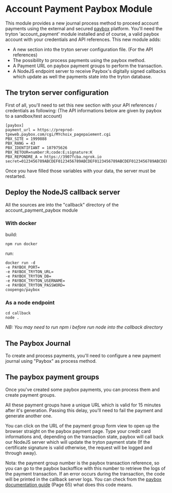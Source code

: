 # Account Payment Paybox Module

This module provides a new journal process method to proceed account payments
using the external and secured [paybox](http://www1.paybox.com/?lang=en) platform.
You'll need the tryton 'account_payment' module installed and of course, a valid paybox account
with your credentials and API references.
This new module adds:

- A new section into the tryton server configuration file. (For the API references)
- The possibility to process payments using the paybox method.
- A Payment URL on paybox payment groups to perform the transaction.
- A NodeJS endpoint server to receive Paybox's digitally signed callbacks
  which update as well the payments state into the tryton database.

## The tryton server configuration
First of all, you'll need to set this new section with your API references / credentials
as following: (The API informations below are given by paybox to a sandbox/test account)

```
[paybox]
payment_url = https://preprod-tpeweb.paybox.com/cgi/MYchoix_pagepaiement.cgi
PBX_SITE = 1999888
PBX_RANG = 43
PBX_IDENTIFIANT = 107975626
PBX_RETOUR=number:R;code:E;signature:K
PBX_REPONDRE_A = https://3907fcba.ngrok.io
secret=0123456789ABCDEF0123456789ABCDEF0123456789ABCDEF0123456789ABCDEF0123456789ABCDEF0123456789ABCDEF0123456789ABCDEF0123456789ABCDEF
```
Once you have filled those variables with your data, the server must be restarted.

## Deploy the NodeJS callback server
All the sources are into the "callback" directory of the account_payment_paybox module

### With docker

build:
```
npm run docker
```

run: 
```
docker run -d
-e PAYBOX_PORT=
-e PAYBOX_TRYTON_URL=
-e PAYBOX_TRYTON_DB=
-e PAYBOX_TRYTON_USERNAME=
-e PAYBOX_TRYTON_PASSWORD=
coopengo/paybox
```

### As a node endpoint

```
cd callback
node .
```

*NB: You may need to run npm i  before run node into the callback directory*

## The Paybox Journal
To create and process payments, you'll need to configure a new payment journal using "Paybox" as process method.


## The paybox payment groups
Once you've created some paybox payments, you can process them and create payment groups.

All these payment groups have a unique URL which is valid for 15 minutes after it's generation. Passing this delay,
you'll need to fail the payment and generate another one.

You can click on the URL of the payment group form view to open up the browser straight on the paybox payment page.
Type your credit card informations and, depending on the transaction state, paybox will call back our NodeJS server
which will update the tryton payment state (If the certificate signature is valid otherwise, the request will be logged
and through away).

Nota: the payment group number is the paybox transaction reference, so you can go to the paybox backoffice with this number
to retrieve the logs of the payment transaction.
If an error occurs during the transaction, the code will be printed in the callback server logs. You can check from the [paybox documentation guide](http://www1.paybox.com/wp-content/uploads/2017/08/ManuelIntegrationVerifone_PayboxSystem_V8.0_EN.pdf) (Page 65) what does this code means.
